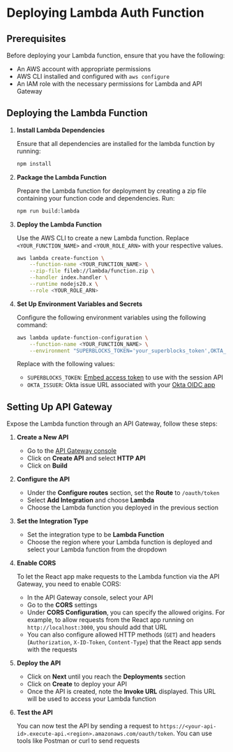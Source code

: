 
# Deploying Lambda Auth Function

## Prerequisites

Before deploying your Lambda function, ensure that you have the following:
- An AWS account with appropriate permissions
- AWS CLI installed and configured with `aws configure`
- An IAM role with the necessary permissions for Lambda and API Gateway

## Deploying the Lambda Function

1. **Install Lambda Dependencies** 

   Ensure that all dependencies are installed for the lambda function by running:

   ```bash
   npm install
   ```

2. **Package the Lambda Function** 

   Prepare the Lambda function for deployment by creating a zip file containing your function code and dependencies. Run:

   ```bash
   npm run build:lambda
   ```

3. **Deploy the Lambda Function** 

   Use the AWS CLI to create a new Lambda function. Replace `<YOUR_FUNCTION_NAME>` and `<YOUR_ROLE_ARN>` with your respective values.

   ```bash
   aws lambda create-function \
       --function-name <YOUR_FUNCTION_NAME> \
       --zip-file fileb://lambda/function.zip \
       --handler index.handler \
       --runtime nodejs20.x \
       --role <YOUR_ROLE_ARN>
   ```

4. **Set Up Environment Variables and Secrets**

    Configure the following environment variables using the following command:

    ```bash
    aws lambda update-function-configuration \
        --function-name <YOUR_FUNCTION_NAME> \
        --environment "SUPERBLOCKS_TOKEN='your_superblocks_token',OKTA_ISSUER='your_okta_domain'"
    ```

    Replace with the following values:

    - `SUPERBLOCKS_TOKEN`: [Embed access token](https://docs.superblocks.com/administration/security/access-tokens#api-authentication) to use with the session API
    - `OKTA_ISSUER`: Okta issue URL associated with your [Okta OIDC app](./setup-okta-app.md)

## Setting Up API Gateway

Expose the Lambda function through an API Gateway, follow these steps:

1. **Create a New API**

   - Go to the [API Gateway console](https://console.aws.amazon.com/apigateway)
   - Click on **Create API** and select **HTTP API**
   - Click on **Build**

2. **Configure the API**

   - Under the **Configure routes** section, set the **Route** to `/oauth/token`
   - Select **Add Integration** and choose **Lambda**
   - Choose the Lambda function you deployed in the previous section

3. **Set the Integration Type**

   - Set the integration type to be **Lambda Function**
   - Choose the region where your Lambda function is deployed and select your Lambda function from the dropdown

4. **Enable CORS**

    To let the React app make requests to the Lambda function via the API Gateway, you need to enable CORS:

    - In the API Gateway console, select your API 
    - Go to the **CORS** settings
    - Under **CORS Configuration**, you can specify the allowed origins. For example, to allow requests from the React app running on `http://localhost:3000`, you should add that URL
    - You can also configure allowed HTTP methods (`GET`) and headers (`Authorization`, `X-ID-Token`, `Content-Type`) that the React app sends with the requests

4. **Deploy the API**

   - Click on **Next** until you reach the **Deployments** section
   - Click on **Create** to deploy your API
   - Once the API is created, note the **Invoke URL** displayed. This URL will be used to access your Lambda function

5. **Test the API**

   You can now test the API by sending a request to `https://<your-api-id>.execute-api.<region>.amazonaws.com/oauth/token`. You can use tools like Postman or curl to send requests